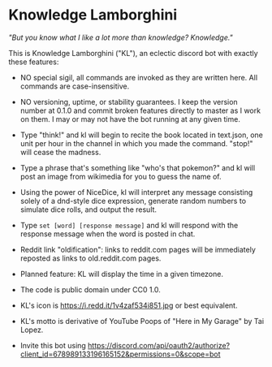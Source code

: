 # Knowledge Lamborghini

_"But you know what I like a lot more than knowledge? Knowledge."_

This is Knowledge Lamborghini ("KL"), an eclectic discord bot with exactly these features:

* NO special sigil, all commands are invoked as they are written here. All commands are case-insensitive.
* NO versioning, uptime, or stability guarantees. I keep the version number at 0.1.0 and commit broken features directly to master as I work on them. I may or may not have the bot running at any given time.

* Type "think!" and kl will begin to recite the book located in text.json, one unit per hour in the channel in which you made the command. "stop!" will cease the madness.
* Type a phrase that's something like "who's that pokemon?" and kl will post an image from wikimedia for you to guess the name of.
* Using the power of NiceDice, kl will interpret any message consisting solely of a dnd-style dice expression, generate random numbers to simulate dice rolls, and output the result.
* Type `set [word] [response message]` and kl will respond with the response message when the word is posted in chat.
* Reddit link "oldification": links to reddit.com pages will be immediately reposted as links to old.reddit.com pages.
* Planned feature: KL will display the time in a given timezone.

* The code is public domain under CC0 1.0.
* KL's icon is https://i.redd.it/1v4zaf534i851.jpg or best equivalent.
* KL's motto is derivative of YouTube Poops of "Here in My Garage" by Tai Lopez.
* Invite this bot using https://discord.com/api/oauth2/authorize?client_id=678989133196165152&permissions=0&scope=bot